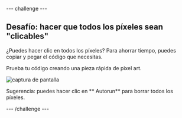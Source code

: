 \--- challenge \---

## Desafío: hacer que todos los píxeles sean "clicables"

¿Puedes hacer clic en todos los píxeles? Para ahorrar tiempo, puedes copiar y pegar el código que necesitas.

Prueba tu código creando una pieza rápida de pixel art.

![captura de pantalla](images/pixel-art-black-example.png)

Sugerencia: puedes hacer clic en ** Autorun** para borrar todos los píxeles.

\--- /challenge \---